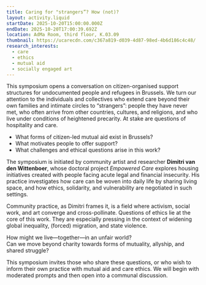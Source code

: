```yaml
---
title: Caring for "strangers”? How (not)?
layout: activity.liquid
startDate: 2025-10-20T15:00:00.000Z
endDate: 2025-10-20T17:00:39.692Z
location: AdMa Room, third floor, K.03.09
thumbnail: https://ucarecdn.com/c367a819-d039-4d87-98ed-4b6d186c4c48/
research_interests:
  - care
  - ethics
  - mutual aid
  - socially engaged art
---
```

<!--StartFragment-->

This symposium opens a conversation on citizen-organised support structures for undocumented people and refugees in Brussels. We turn our attention to the individuals and collectives who extend care beyond their own families and intimate circles to “strangers”: people they have never met, who often arrive from other countries, cultures, and religions, and who live under conditions of heightened precarity. At stake are questions of hospitality and care. 

* What forms of citizen-led mutual aid exist in Brussels?
* What motivates people to offer support?
* What challenges and ethical questions arise in this work?

The symposium is initiated by community artist and researcher **Dimitri van den Wittenboer**, whose doctoral project *Empowered Care* explores housing initiatives created with people facing acute legal and financial insecurity. His practice investigates how care can be woven into daily life by sharing living space, and how ethics, solidarity, and vulnerability are negotiated in such settings.

Community practice, as Dimitri frames it, is a field where activism, social work, and art converge and cross-pollinate. Questions of ethics lie at the core of this work. They are especially pressing in the context of widening global inequality, (forced) migration, and state violence.

How might we live—together—in an unfair world?\
Can we move beyond charity towards forms of mutuality, allyship, and shared struggle?

This symposium invites those who share these questions, or who wish to inform their own practice with mutual aid and care ethics. We will begin with moderated prompts and then open into a communal discussion.

<!--EndFragment-->